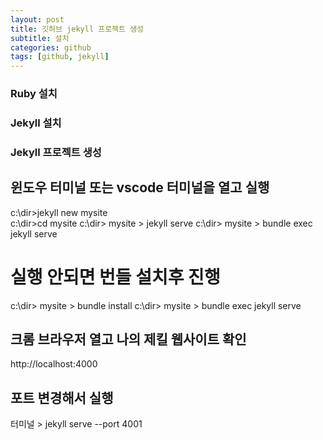 ```yaml
---
layout: post
title: 깃허브 jekyll 프로젝트 생성
subtitle: 설치
categories: github
tags: [github, jekyll]
---
```


### Ruby 설치
### Jekyll 설치
### Jekyll 프로젝트 생성
## 윈도우 터미널 또는 vscode 터미널을 열고 실행
  c:\dir>jekyll new mysite  
  c:\dir>cd mysite 
  c:\dir> mysite > jekyll serve 
  c:\dir> mysite > bundle exec jekyll serve 
  # 실행 안되면 번들 설치후 진행 
  c:\dir> mysite > bundle install 
  c:\dir> mysite > bundle exec jekyll serve 

## 크롬 브라우저 열고 나의 제킬 웹사이트 확인
http://localhost:4000 
## 포트 변경해서 실행
터미널 > jekyll serve --port 4001 
